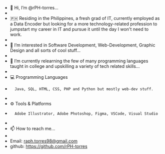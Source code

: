 - 👋 Hi, I’m @rPH-torres...
- 
- 🇵🇭 Residing in the Philippines, a fresh grad of IT, currently employed as a Data Encoder but looking for a more technology-related profession to jumpstart my career in IT and pursue it until the day I won't need to work. 
- 
- 👀 I’m interested in Software Development, Web-Development, Graphic Design and all sorts of cool stuff...
- 
- 🌱 I’m currently relearning the few of many programming languages taught in college and upskilling a variety of tech related skills...
-   
-    💻 Programming Languages
-       Java, SQL, HTML, CSS, PHP and Python but mostly web-dev stuff. 
-
-    ⚙️ Tools & Platforms
-       Adobe Illustrator, Adobe Photoshop, Figma, VSCode, Visual Studio 
- 
- 📫 How to reach me...
- 
- Email: raph.torres98@gmail.com
- github: https://github.com/rPH-torres

<!---
rPH-torres/rPH-torres is a ✨ special ✨ repository because its `README.md` (this file) appears on your GitHub profile.
You can click the Preview link to take a look at your changes.
--->
